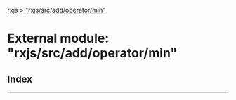 [rxjs](../README.md) > ["rxjs/src/add/operator/min"](../modules/_rxjs_src_add_operator_min_.md)

# External module: "rxjs/src/add/operator/min"

## Index

---

